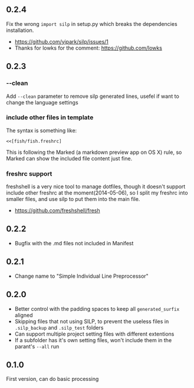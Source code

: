 0.2.4
-----
Fix the wrong `import silp` in setup.py which breaks the dependencies installation.

- https://github.com/yjpark/silp/issues/1
- Thanks for lowks for the comment: https://github.com/lowks

0.2.3
-----

### --clean
Add `--clean` parameter to remove silp generated lines, usefel if want
  to change the language settings

### include other files in template
The syntax is something like:
```
<<[fish/fish.freshrc]
```
This is following the Marked (a markdown preview app on OS X) rule, so Marked
can show the included file content just fine.

### freshrc support
freshshell is a very nice tool to manage dotfiles, though it doesn't support
include other freshrc at the moment(2014-05-06), so I split my freshrc into
smaller files, and use silp to put them into the main file.
- https://github.com/freshshell/fresh

0.2.2
-----
- Bugfix with the .md files not included in Manifest

0.2.1
-----
- Change name to "Simple Individual Line Preprocessor"

0.2.0
-----
- Better control with the padding spaces to keep all `generated_surfix` aligned
- Skipping files that not using SILP, to prevent the useless files in `.silp_backup`
  and `.silp_test` folders
- Can support multiple project setting files with different extentions
- If a subfolder has it's own setting files, won't include them in the parant's `--all` run

0.1.0
-----
First version, can do basic processing
